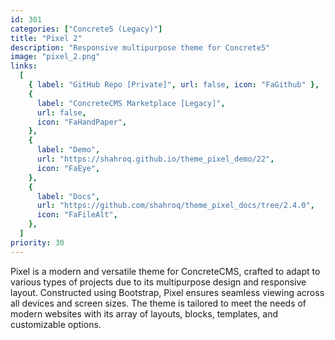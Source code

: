 ```yaml
---
id: 301
categories: ["Concrete5 (Legacy)"]
title: "Pixel 2"
description: "Responsive multipurpose theme for Concrete5"
image: "pixel_2.png"
links:
  [
    { label: "GitHub Repo [Private]", url: false, icon: "FaGithub" },
    {
      label: "ConcreteCMS Marketplace [Legacy]",
      url: false,
      icon: "FaHandPaper",
    },
    {
      label: "Demo",
      url: "https://shahroq.github.io/theme_pixel_demo/22",
      icon: "FaEye",
    },
    {
      label: "Docs",
      url: "https://github.com/shahroq/theme_pixel_docs/tree/2.4.0",
      icon: "FaFileAlt",
    },
  ]
priority: 30
---
```


Pixel is a modern and versatile theme for ConcreteCMS, crafted to adapt to various types of projects due to its multipurpose design and responsive layout. Constructed using Bootstrap, Pixel ensures seamless viewing across all devices and screen sizes. The theme is tailored to meet the needs of modern websites with its array of layouts, blocks, templates, and customizable options.
